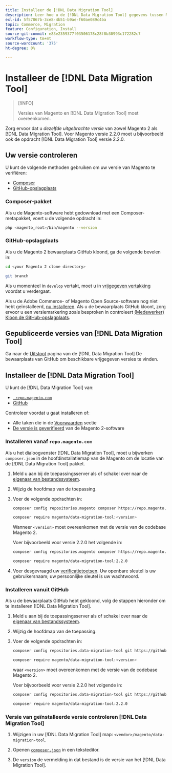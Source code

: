 ```yaml
---
title: Installeer de [!DNL Data Migration Tool]
description: Leer hoe u de [!DNL Data Migration Tool] gegevens tussen Magento 1 en Magento 2 over te dragen.
exl-id: 5f57067b-3ce8-4b51-b9ae-f60ae089c4ba
topic: Commerce, Migration
feature: Configuration, Install
source-git-commit: e83e2359377f03506178c28f8b30993c172282c7
workflow-type: tm+mt
source-wordcount: '375'
ht-degree: 0%

---
```


# Installeer de [!DNL Data Migration Tool]

>[!INFO]
>
>Versies van Magento en [!DNL Data Migration Tool] moet overeenkomen.


Zorg ervoor dat u *dezelfde uitgebrachte versie* van zowel Magento 2 als [!DNL Data Migration Tool]. Voor Magento versie 2.2.0 moet u bijvoorbeeld ook de opdracht [!DNL Data Migration Tool] versie 2.2.0.

## Uw versie controleren

U kunt de volgende methoden gebruiken om uw versie van Magento te verifiëren:

- [Composer](#composer-metapackage)
- [GitHub-opslagplaats](#github-repository)

### Composer-pakket

Als u de Magento-software hebt gedownload met een Composer-metapakket, voert u de volgende opdracht in:

```bash
php <magento_root>/bin/magento --version
```

### GitHub-opslagplaats

Als u de Magento 2 bewaarplaats GitHub kloond, ga de volgende bevelen in:

```bash
cd <your Magento 2 clone directory>
```

```bash
git branch
```

Als u momenteel in `develop` vertakt, moet u in [vrijgegeven vertakking](https://developer.adobe.com/commerce/contributor/guides/install/change-version/) voordat u verdergaat.

Als u de Adobe Commerce- of Magento Open Source-software nog niet hebt geïnstalleerd, [nu installeren](../../installation/prerequisites/commerce.md).
Als u de bewaarplaats GitHub kloont, zorg ervoor u een versiemarkering zoals besproken in controleert [(Medewerker) Kloon de GitHub-opslagplaats](https://developer.adobe.com/commerce/contributor/guides/install/clone-repository/).

## Gepubliceerde versies van [!DNL Data Migration Tool]

Ga naar de [Uitstoot](https://github.com/magento/data-migration-tool/releases) pagina van de [!DNL Data Migration Tool] De bewaarplaats van GitHub om beschikbare vrijgegeven versies te vinden.

## Installeer de [!DNL Data Migration Tool]

U kunt de [!DNL Data Migration Tool] van:

- [` repo.magento.com`](#install-from-repomagentocom)
- [GitHub](#install-from-github)

Controleer voordat u gaat installeren of:

- Alle taken die in de [Voorwaarden](prerequisites.md) sectie
- [De versie is geverifieerd](install.md#check-your-version) van de Magento 2-software

### Installeren vanaf `repo.magento.com`

Als u het dialoogvenster [!DNL Data Migration Tool], moet u bijwerken `composer.json` in de hoofdinstallatiemap van de Magento om de locatie van de [!DNL Data Migration Tool] pakket.

1. Meld u aan bij de toepassingsserver als of schakel over naar de [eigenaar van bestandssysteem](../../installation/prerequisites/file-system/overview.md).
1. Wijzig de hoofdmap van de toepassing.
1. Voer de volgende opdrachten in:

   ```bash
   composer config repositories.magento composer https://repo.magento.com
   ```

   ```bash
   composer require magento/data-migration-tool:<version>
   ```

   Wanneer `<version>` moet overeenkomen met de versie van de codebase Magento 2.

   Voer bijvoorbeeld voor versie 2.2.0 het volgende in:

   ```bash
   composer config repositories.magento composer https://repo.magento.com
   ```

   ```bash
   composer require magento/data-migration-tool:2.2.0
   ```

1. Voer desgevraagd uw [verificatietoetsen](../../installation/prerequisites/authentication-keys.md). Uw openbare sleutel is uw gebruikersnaam; uw persoonlijke sleutel is uw wachtwoord.

### Installeren vanuit GitHub

Als u de bewaarplaats GitHub hebt gekloond, volg de stappen hieronder om te installeren [!DNL Data Migration Tool].

1. Meld u aan bij de toepassingsserver als of schakel over naar de [eigenaar van bestandssysteem](../../installation/prerequisites/file-system/overview.md).
1. Wijzig de hoofdmap van de toepassing.
1. Voer de volgende opdrachten in:

   ```bash
   composer config repositories.data-migration-tool git https://github.com/magento/data-migration-tool
   ```

   ```bash
   composer require magento/data-migration-tool:<version>
   ```

   waar `<version>` moet overeenkomen met de versie van de codebase Magento 2.

   Voer bijvoorbeeld voor versie 2.2.0 het volgende in:

   ```bash
   composer config repositories.data-migration-tool git https://github.com/magento/data-migration-tool
   ```

   ```bash
   composer require magento/data-migration-tool:2.2.0
   ```

### Versie van geïnstalleerde versie controleren [!DNL Data Migration Tool]

1. Wijzigen in uw [!DNL Data Migration Tool] map: `<vendor>/magento/data-migration-tool`.

1. Openen [`composer.json`](https://github.com/magento/data-migration-tool/blob/2.4/composer.json) in een teksteditor.

1. De `version` de vermelding in dat bestand is de versie van het [!DNL Data Migration Tool].
